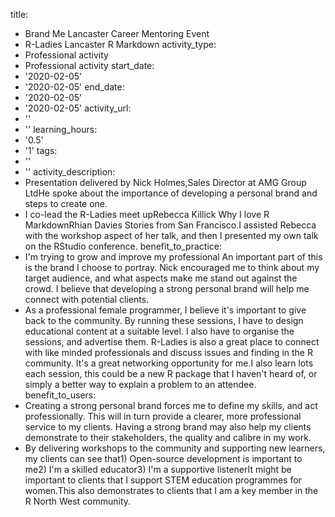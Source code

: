 title:
- Brand Me Lancaster Career Mentoring Event
- R-Ladies Lancaster R Markdown
activity_type:
- Professional activity
- Professional activity
start_date:
- '2020-02-05'
- '2020-02-05'
end_date:
- '2020-02-05'
- '2020-02-05'
activity_url:
- ''
- ''
learning_hours:
- '0.5'
- '1'
tags:
- ''
- ''
activity_description:
- Presentation delivered by Nick Holmes,Sales Director at AMG Group LtdHe spoke about
  the importance of developing a personal brand and steps to create one.
- I co-lead the R-Ladies meet upRebecca Killick Why I love R MarkdownRhian Davies
  Stories from San Francisco.I assisted Rebecca with the workshop aspect of her talk,
  and then I presented my own talk on the RStudio conference.
benefit_to_practice:
- I'm trying to grow and improve my professional An important part of this is the
  brand I choose to portray. Nick encouraged me to think about my target audience,
  and what aspects make me stand out against the crowd. I believe that developing
  a strong personal brand will help me connect with potential clients.
- As a professional female programmer, I believe it's important to give back to the
  community. By running these sessions, I have to design educational content at a
  suitable level. I also have to organise the sessions, and advertise them.  R-Ladies
  is also a great place to connect with like minded professionals and discuss issues
  and finding in the R community. It's a great networking opportunity for me.I also
  learn lots each session, this could be a new R package that I haven't heard of,
  or simply a better way to explain a problem to an attendee.
benefit_to_users:
- Creating a strong personal brand forces me to define my skills, and act professionally.
  This will in turn provide a clearer, more professional service to my clients. Having
  a strong brand may also help my clients demonstrate to their stakeholders, the quality
  and calibre in my work.
- By delivering workshops to the community and supporting new learners, my clients
  can see that1) Open-source development is important to me2) I'm a skilled educator3)
  I'm a supportive listenerIt might be important to clients that I support STEM education
  programmes for women.This also demonstrates to clients that I am a key member in
  the R North West community.
